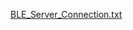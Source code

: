 [BLE_Server_Connection.txt](https://github.com/orcad/BLE-Connection-Status/files/7140881/BLE_Server_Connection.txt)

